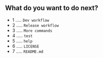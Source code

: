 ## What do you want to do next?

- 1 ..... `Dev workflow`
- 2 ..... `Release workflow`
- 3 ..... `More commands`
- 4 ..... `test`
- 5 ..... `help`
- 6 ..... `LICENSE`
- 7 ..... `README.md`
